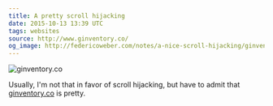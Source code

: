 ```yaml
---
title: A pretty scroll hijacking
date: 2015-10-13 13:39 UTC
tags: websites
source: http://www.ginventory.co/
og_image: http://federicoweber.com/notes/a-nice-scroll-hijacking/ginventory.gif
---
```


![ginventory.co](/notes/2015-10-13-a-nice-scroll-hijacking/ginventory.gif)

Usually, I'm not that in favor of scroll hijacking, but have to admit that [ginventory.co](http://www.ginventory.co/) is pretty.
